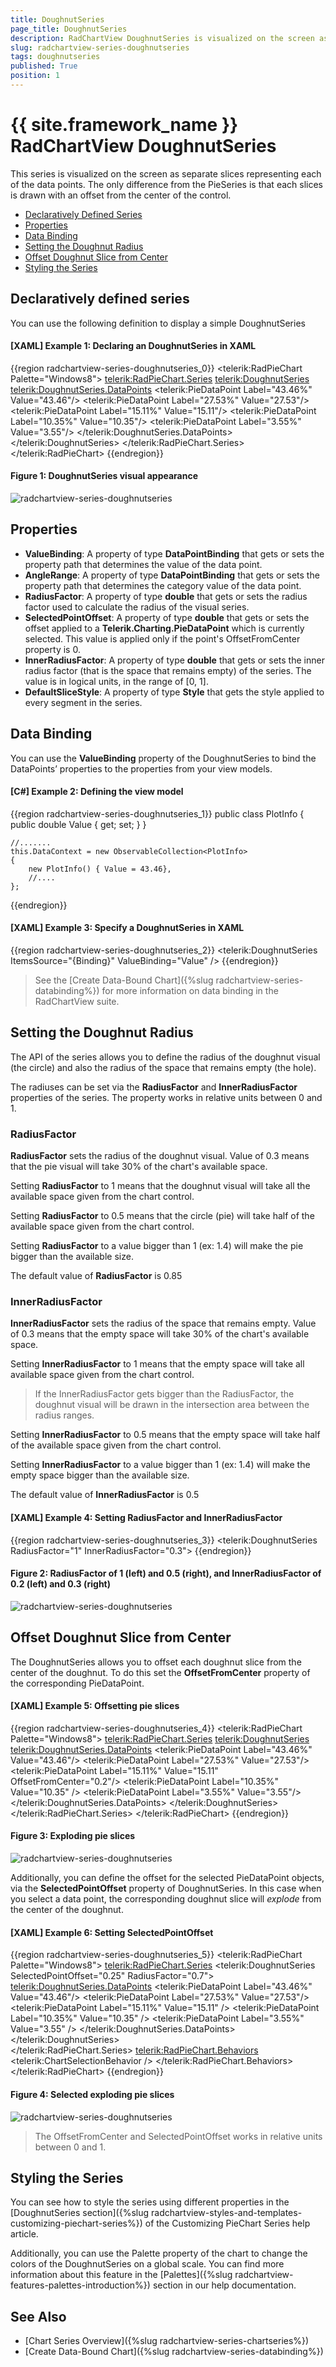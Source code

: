 ```yaml
---
title: DoughnutSeries
page_title: DoughnutSeries
description: RadChartView DoughnutSeries is visualized on the screen as separate slices representing each of the data points.
slug: radchartview-series-doughnutseries
tags: doughnutseries
published: True
position: 1
---
```


# {{ site.framework_name }} RadChartView DoughnutSeries

This series is visualized on the screen as separate slices representing each of the data points. The only difference from the PieSeries is that each slices is drawn with an offset from the center of the control.

* [Declaratively Defined Series](#declaratively-defined-series)
* [Properties](#properties)
* [Data Binding](#data-binding)
* [Setting the Doughnut Radius](#setting-the-doughnut-radius)
* [Offset Doughnut Slice from Center](#offset-doughnut-slice-from-center)
* [Styling the Series](#styling-the-series)      

## Declaratively defined series

You can use the following definition to display a simple DoughnutSeries

#### __[XAML] Example 1: Declaring an DoughnutSeries in XAML__
{{region  radchartview-series-doughnutseries_0}}
	<telerik:RadPieChart Palette="Windows8">
		<telerik:RadPieChart.Series>
			<telerik:DoughnutSeries>
				<telerik:DoughnutSeries.DataPoints>
					<telerik:PieDataPoint Label="43.46%" Value="43.46"/>
					<telerik:PieDataPoint Label="27.53%" Value="27.53"/>
					<telerik:PieDataPoint Label="15.11%" Value="15.11"/>
					<telerik:PieDataPoint Label="10.35%" Value="10.35"/>
					<telerik:PieDataPoint Label="3.55%" Value="3.55"/>
				</telerik:DoughnutSeries.DataPoints>
			</telerik:DoughnutSeries>
		</telerik:RadPieChart.Series>
	</telerik:RadPieChart>
{{endregion}}

#### __Figure 1: DoughnutSeries visual appearance__	
![radchartview-series-doughnutseries](images/radchartview-series-doughnutseries.png)

## Properties

* __ValueBinding__: A property of type __DataPointBinding__ that gets or sets the property path that determines the value of the data point.
* __AngleRange__: A property of type __DataPointBinding__ that gets or sets the property path that determines the category value of the data point.
* __RadiusFactor__: A property of type __double__ that gets or sets the radius factor used to calculate the radius of the visual series.
* __SelectedPointOffset__: A property of type __double__ that gets or sets the offset applied to a __Telerik.Charting.PieDataPoint__ which is currently selected. This value is applied only if the point's OffsetFromCenter property is 0.
* __InnerRadiusFactor__: A property of type __double__ that gets or sets the inner radius factor (that is the space that remains empty) of the series. The value is in logical units, in the range of [0, 1].
* __DefaultSliceStyle__: A property of type __Style__ that gets the style applied to every segment in the series.

## Data Binding

You can use the __ValueBinding__ property of the DoughnutSeries to bind the DataPoints’ properties to the properties from your view models.

#### __[C#] Example 2: Defining the view model__

{{region radchartview-series-doughnutseries_1}}
	public class PlotInfo
    {
        public double Value { get; set; }
    }

	//.......
	this.DataContext = new ObservableCollection<PlotInfo>
	{
		new PlotInfo() { Value = 43.46},
		//....
	};
{{endregion}}		

#### __[XAML] Example 3: Specify a DoughnutSeries in XAML__
{{region radchartview-series-doughnutseries_2}}
	<telerik:DoughnutSeries ItemsSource="{Binding}" ValueBinding="Value" />
{{endregion}}	

>See the [Create Data-Bound Chart]({%slug radchartview-series-databinding%}) for more information on data binding in the RadChartView suite.

## Setting the Doughnut Radius

The API of the series allows you to define the radius of the doughnut visual (the circle) and also the radius of the space that remains empty (the hole).

The radiuses can be set via the  __RadiusFactor__  and __InnerRadiusFactor__ properties of the series. The property works in relative units between 0 and 1.

### RadiusFactor

__RadiusFactor__ sets the radius of the doughnut visual. Value of 0.3 means that the pie visual will take 30% of the chart's available space.

Setting __RadiusFactor__ to 1 means that the doughnut visual will take all the available space given from the chart control. 

Setting  __RadiusFactor__ to 0.5 means that the circle (pie) will take half of the available space given from the chart control. 

Setting __RadiusFactor__ to a value bigger than 1 (ex: 1.4) will make the pie bigger than the available size.

The default value of __RadiusFactor__ is 0.85

### InnerRadiusFactor

__InnerRadiusFactor__ sets the radius of the space that remains empty. Value of 0.3 means that the empty space will take 30% of the chart's available space. 

Setting __InnerRadiusFactor__ to 1 means that the empty space will take all available space given from the chart control. 

> If the InnerRadiusFactor gets bigger than the RadiusFactor, the doughnut visual will be drawn in the intersection area between the radius ranges.

Setting  __InnerRadiusFactor__ to 0.5 means that the empty space will take half of the available space given from the chart control. 

Setting __InnerRadiusFactor__ to a value bigger than 1 (ex: 1.4) will make the empty space bigger than the available size.

The default value of __InnerRadiusFactor__ is 0.5

#### __[XAML] Example 4: Setting RadiusFactor and InnerRadiusFactor__
{{region radchartview-series-doughnutseries_3}}
	<telerik:DoughnutSeries RadiusFactor="1" InnerRadiusFactor="0.3">
{{endregion}}	

#### __Figure 2: RadiusFactor of 1 (left) and 0.5 (right), and InnerRadiusFactor of 0.2 (left) and 0.3 (right)__
![radchartview-series-doughnutseries](images/radchartview-series-doughnutseries-1.png)

## Offset Doughnut Slice from Center

The DoughnutSeries allows you to offset each doughnut slice from the center of the doughnut. To do this set the __OffsetFromCenter__ property of the corresponding PieDataPoint.

#### __[XAML] Example 5: Offsetting pie slices__
{{region radchartview-series-doughnutseries_4}}
	<telerik:RadPieChart Palette="Windows8">
		<telerik:RadPieChart.Series>
			<telerik:DoughnutSeries>
				<telerik:DoughnutSeries.DataPoints>
					<telerik:PieDataPoint Label="43.46%" Value="43.46"/>
					<telerik:PieDataPoint Label="27.53%" Value="27.53"/>
					<telerik:PieDataPoint Label="15.11%" Value="15.11" OffsetFromCenter="0.2"/>
					<telerik:PieDataPoint Label="10.35%" Value="10.35" />
					<telerik:PieDataPoint Label="3.55%" Value="3.55"/>
				</telerik:DoughnutSeries.DataPoints>
			</telerik:DoughnutSeries>
		</telerik:RadPieChart.Series>
	</telerik:RadPieChart>
{{endregion}}	

#### __Figure 3: Exploding pie slices__
![radchartview-series-doughnutseries](images/radchartview-series-doughnutseries-2.png)

Additionally, you can define the offset for the selected PieDataPoint objects, via the __SelectedPointOffset__ property of DoughnutSeries. In this case when you select a data point, the corresponding doughnut slice will *explode* from the center of the doughnut.

#### __[XAML] Example 6: Setting SelectedPointOffset__
{{region radchartview-series-doughnutseries_5}}
	<telerik:RadPieChart Palette="Windows8">
		<telerik:RadPieChart.Series>
			<telerik:DoughnutSeries SelectedPointOffset="0.25" RadiusFactor="0.7">
				<telerik:DoughnutSeries.DataPoints>
					<telerik:PieDataPoint Label="43.46%" Value="43.46"/>
					<telerik:PieDataPoint Label="27.53%" Value="27.53"/>
					<telerik:PieDataPoint Label="15.11%" Value="15.11" />
					<telerik:PieDataPoint Label="10.35%" Value="10.35" />
					<telerik:PieDataPoint Label="3.55%" Value="3.55" />
				</telerik:DoughnutSeries.DataPoints>
			</telerik:DoughnutSeries>                
		</telerik:RadPieChart.Series>
		<telerik:RadPieChart.Behaviors>
			<telerik:ChartSelectionBehavior />
		</telerik:RadPieChart.Behaviors>
	</telerik:RadPieChart>
{{endregion}}

#### __Figure 4: Selected exploding pie slices__
![radchartview-series-doughnutseries](images/radchartview-series-doughnutseries-3.png)

> The OffsetFromCenter and SelectedPointOffset works in relative units between 0 and 1. 

## Styling the Series

You can see how to style the series using different properties in the [DoughnutSeries section]({%slug radchartview-styles-and-templates-customizing-piechart-series%}) of the Customizing PieChart Series help article.

Additionally, you can use the Palette property of the chart to change the colors of the DoughnutSeries on a global scale. You can find more information about this feature in the [Palettes]({%slug radchartview-features-palettes-introduction%}) section in our help documentation.

## See Also
 * [Chart Series Overview]({%slug radchartview-series-chartseries%})
 * [Create Data-Bound Chart]({%slug radchartview-series-databinding%})
